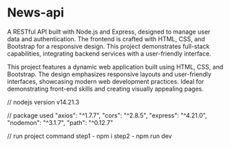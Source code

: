 # News-api
A RESTful API built with Node.js and Express, designed to manage user data and authentication. The frontend is crafted with HTML, CSS, and Bootstrap for a responsive design. This project demonstrates full-stack capabilities, integrating backend services with a user-friendly interface.

This project features a dynamic web application built using HTML, CSS, and Bootstrap. The design emphasizes responsive layouts and user-friendly interfaces, showcasing modern web development practices. Ideal for demonstrating front-end skills and creating visually appealing pages.

// nodejs version 
v14.21.3

// package used 
"axios": "^1.7.7",
"cors": "^2.8.5",
"express": "^4.21.0",
"nodemon": "^3.1.7",
"path": "^0.12.7"

// run project command
step1 - npm i
step2 - npm run dev

